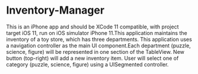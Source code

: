 # Inventory-Manager

This is an iPhone app and should be XCode 11 compatible, with project target iOS 11, run on iOS simulator iPhone 11.This application maintains the inventory of a toy store, which has three departments. This application uses a navigation controller as the main UI component.Each department (puzzle, science, figure) will be represented in one section of the TableView. New button (top-right) will add a new inventory item. User will select one of category (puzzle, science, figure) using a UISegmented controller.
